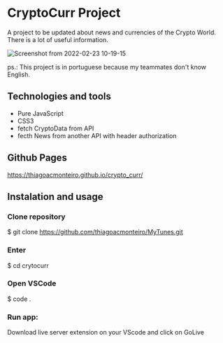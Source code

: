 # CryptoCurr Project

A project to be updated about news and currencies of the Crypto World. There is a lot of useful information.

![Screenshot from 2022-02-23 10-19-15](https://user-images.githubusercontent.com/87547650/155327790-e1a922e1-8361-42e7-8a9d-c282c8ee0616.png)

ps.: This project is in portuguese because my teammates don't know English.

## Technologies and tools
- Pure JavaScript
- CSS3
- fetch CryptoData from API
- fecth News from another API with header authorization

## Github Pages
https://thiagoacmonteiro.github.io/crypto_curr/

## Instalation and usage

### Clone repository
$ git clone https://github.com/thiagoacmonteiro/MyTunes.git

### Enter
$ cd crytocurr

### Open VSCode
$ code .

### Run app:
Download live server extension on your VScode and click on GoLive

